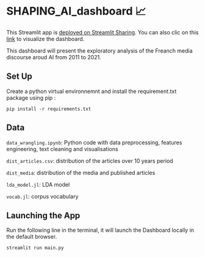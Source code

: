 # SHAPING_AI_dashboard 📈
This Streamlit app is [deployed on Streamlit Sharing](https://share.streamlit.io/). You can also clic on this [link](https://share.streamlit.io/yuliianikolaenko/shaping_ai_dashboard/main/main.py) to visualize the dashboard.

This dashboard will present the exploratory analysis of the Freanch media discourse aroud AI from 2011 to 2021.

 ## Set Up 
 
Create a python virtual environnemnt and install the requirement.txt package using pip :

```
pip install -r requirements.txt
```

## Data 
<code>data_wrangling.ipynb</code>: Python code with data preprocessing, features engineering, text cleaning and visualisations

<code>dist_articles.csv</code>: distribution of the articles over 10 years period

<code>dist_media</code>: distribution of the media and published articles

<code>lda_model.jl</code>: LDA model

<code>vocab.jl</code>: corpus vocabulary 

## Launching the App

Run the following line in the terminal, it will launch the Dashboard locally in the default browser.

```
streamlit run main.py
```

